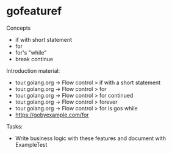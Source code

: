 
#  gofeaturef


Concepts
- if with short statement
- for
- for's "while"
- break continue

Introduction material:
- tour.golang.org -> Flow control > if with a short statement
- tour.golang.org -> Flow control > for
- tour.golang.org -> Flow control > for continued
- tour.golang.org -> Flow control > forever
- tour.golang.org -> Flow control > for is gos while
- https://gobyexample.com/for

Tasks:
- Write business logic with these features and document with ExampleTest
